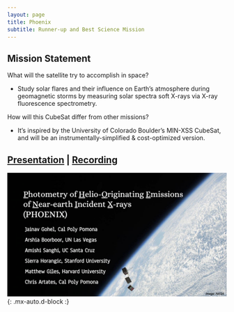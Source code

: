 ```yaml
---
layout: page
title: Phoenix
subtitle: Runner-up and Best Science Mission
---
```


## Mission Statement

What will the satellite try to accomplish in space?

- Study solar flares and their influence on Earth’s atmosphere during geomagnetic storms by measuring solar spectra soft X-rays via X-ray fluorescence spectrometry.

How will this CubeSat differ from other missions?

- It’s inspired by the University of Colorado Boulder’s MIN-XSS CubeSat, and will be an instrumentally-simplified & cost-optimized version.

## [Presentation](/_site/teams/phoenix/Phoenix_Presentation_1-11-2021.pdf) | [Recording](https://youtu.be/Lyt3gIv0D-0)

![Title Slide](title-slide.png){: .mx-auto.d-block :}
